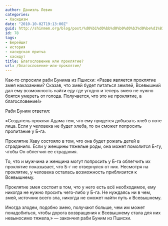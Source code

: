 ```yaml
---
author: Даниэль Левин
categories:
- Хасидизм
date: "2010-10-02T19:13:00Z"
guid: http://shinmem.org/blog/post/%d0%b1%d0%bb%d0%b0%d0%b3%d0%be%d1%81%d0%bb%d0%be%d0%b2%d0%b5%d0%bd%d0%b8%d0%b5-%d0%b8%d0%bb%d0%b8-%d0%bf%d1%80%d0%be%d0%ba%d0%bb%d1%8f%d1%82%d0%b8%d0%b5
id: 78
tags:
- Берейшит
- история
- хасидская притча
- хасидут
title: Благословение или проклятие?
url: /благословение-или-проклятие/
---
```

<!--more-->

Как-то спросили раби Бунима из Пшисхи: «Разве является проклятие змея наказанием? Сказав, что змей будет питаться землей, Всевышний дал ему возможность найти еду где угодно и теперь змею не нужно боятся умереть от голода. Получается, что это не проклятие, а благословение!»

Раби Буним ответил: 

«Создатель проклял Адама тем, что ему придется добывать хлеб в поте лица. Если у человека не будет хлеба, то он сможет попросить пропитание у Б-га.

Проклятие Хаву состояло в том, что она будет рожать детей в страданиях. Если у женщины тяжелые роды, она может помолится Б-гу, чтобы Он облегчил ее страдания.

То, что и мужчина и женщина могут попросить у Б-га облегчить их проклятие показывает, что Б-г не отвернулся от них. Несмотря на проклятие, у человека осталась возможность приблизится к Всевышнему.

Проклятие змея состоит в том, что у него есть всё необходимое, ему никогда не нужно просить чего-либо у Б-га. Не нуждаясь ни в чем, змей, источник всего зла, никогда не сможет найти путь к Всевышнему.

Иногда злодеи, подобно змею, получают больше, чем им может понадобиться, чтобы дорога возвращения к Всевышнему стала для них невыносимо тяжела,» — закончил раби Буним из Пшисхи.